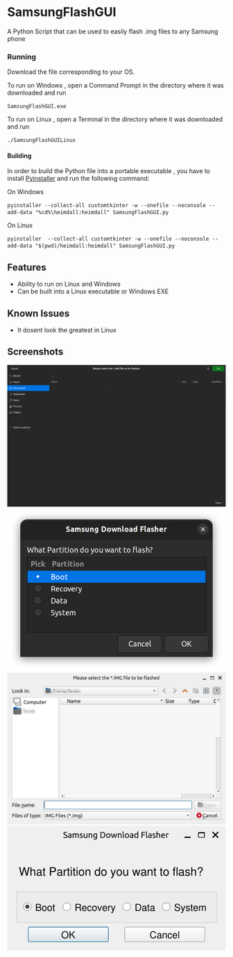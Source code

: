 # SamsungFlashGUI
A Python Script that can be used to easily flash .img files to any Samsung phone
### Running
Download the file corresponding to your OS. 

To run on Windows , open a Command Prompt in the directory where it was downloaded and run 
```
SamsungFlashGUI.exe
```
To run on Linux , open a Terminal in the directory where it was downloaded and run 
```
./SamsungFlashGUILinux
```
#### Building
In order to build the Python file into a portable executable , you have to install [Pyinstaller](https://pyinstaller.org/en/stable/) and run the following command:

On Windows 
```
pyinstaller --collect-all customtkinter -w --onefile --noconsole --add-data "%cd%\heimdall:heimdall" SamsungFlashGUI.py 
```
On Linux
```
pyinstaller  --collect-all customtkinter -w --onefile --noconsole --add-data "$(pwd)/heimdall:heimdall" SamsungFlashGUI.py
```
## Features
- Ability to run on Linux and Windows
- Can be built into a Linux executable or Windows EXE
## Known Issues
- It dosent look the greatest in Linux
## Screenshots
<img src="Images/FileSelect.png" width="600px" > <img src="Images/SelectPart.png" width="600px" >
<img src="Images/FileSelectPy.png" width="600px">
<img src="Images/PartSelectPy.png" width="600px">
